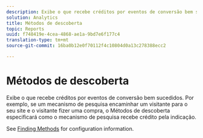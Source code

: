 ```yaml
---
description: Exibe o que recebe créditos por eventos de conversão bem sucedidos. Por exemplo, se um mecanismo de pesquisa encaminhar um visitante para o seu site e o visitante fizer uma compra, o Métodos de descoberta especificará como o mecanismo de pesquisa recebe crédito pela indicação.
solution: Analytics
title: Métodos de descoberta
topic: Reports
uuid: f748419e-4cea-4868-ae1a-9bd7e6f177c4
translation-type: tm+mt
source-git-commit: 16ba0b12e0f70112f4c10804d0a13c278388ecc2

---
```



# Métodos de descoberta

Exibe o que recebe créditos por eventos de conversão bem sucedidos. Por exemplo, se um mecanismo de pesquisa encaminhar um visitante para o seu site e o visitante fizer uma compra, o Métodos de descoberta especificará como o mecanismo de pesquisa recebe crédito pela indicação.

See [Finding Methods](/help/admin/admin/finding-methods.md) for configuration information.
